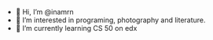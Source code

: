 - 👋 Hi, I’m @inamrn
- 👀 I’m interested in programing, photography and literature.
- 🌱 I’m currently learning CS 50 on edx


<!---
inamrn/inamrn is a ✨ special ✨ repository because its `README.md` (this file) appears on your GitHub profile.
You can click the Preview link to take a look at your changes.
--->

